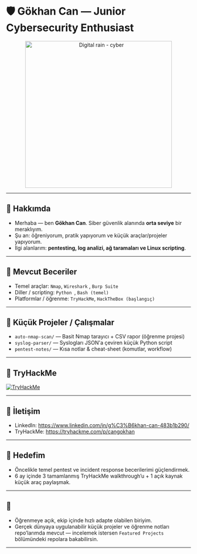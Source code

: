 # 🛡️ Gökhan Can — Junior Cybersecurity Enthusiast

<p align="center">
  <img src="https://upload.wikimedia.org/wikipedia/commons/6/64/Digital_rain_animation_medium_letters_shine.gif" width="400" alt="Digital rain - cyber" />
</p>

---

## 👋 Hakkımda
- Merhaba — ben **Gökhan Can**. Siber güvenlik alanında **orta seviye** bir meraklıyım.  
- Şu an: öğreniyorum, pratik yapıyorum ve küçük araçlar/projeler yapıyorum.  
- İlgi alanlarım: **pentesting, log analizi, ağ taramaları ve Linux scripting**.

---

## 🧰 Mevcut Beceriler 
- Temel araçlar: `Nmap`, `Wireshark` , `Burp Suite `  
- Diller / scripting: `Python `, `Bash (temel)`  
- Platformlar / öğrenme: `TryHackMe`, `HackTheBox (başlangıç)`  


---

## 📂 Küçük Projeler / Çalışmalar
- `auto-nmap-scan/` — Basit Nmap tarayıcı + CSV rapor (öğrenme projesi)  
- `syslog-parser/` — Syslogları JSON'a çeviren küçük Python script  
- `pentest-notes/` — Kısa notlar & cheat-sheet (komutlar, workflow)  

---

## 🧪 TryHackMe 
<p>
  <a href="https://tryhackme.com/p/cangokhan" target="_blank" rel="noopener noreferrer">
    <img src="https://img.shields.io/badge/TryHackMe-My%20Profile-FF6A00?logo=tryhackme&logoColor=white" alt="TryHackMe" />
  </a>
</p>

---

## 🔗 İletişim 
- LinkedIn: https://www.linkedin.com/in/g%C3%B6khan-can-483b1b290/  
- TryHackMe: https://tryhackme.com/p/cangokhan  

---

## 🎯 Hedefim 
- Öncelikle temel pentest ve incident response becerilerimi güçlendirmek.  
- 6 ay içinde 3 tamamlanmış TryHackMe walkthrough’u + 1 açık kaynak küçük araç paylaşmak.

---

## 📌
- Öğrenmeye açık, ekip içinde hızlı adapte olabilen biriyim.  
- Gerçek dünyaya uygulanabilir küçük projeler ve öğrenme notları repo’larımda mevcut — incelemek istersen `Featured Projects` bölümündeki repolara bakabilirsin.

---



<!---


gokhvncan/gokhvncan is a ✨ special ✨ repository because its `README.md` (this file) appears on your GitHub profile.
You can click the Preview link to take a look at your changes.
--->
